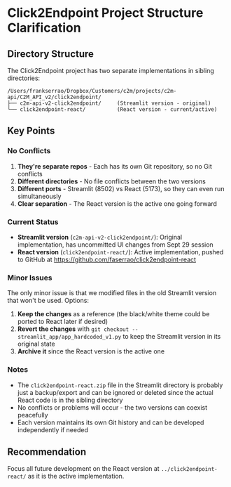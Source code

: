 # Click2Endpoint Project Structure Clarification

## Directory Structure
The Click2Endpoint project has two separate implementations in sibling directories:

```
/Users/frankserrao/Dropbox/Customers/c2m/projects/c2m-api/C2M_API_v2/click2endpoint/
├── c2m-api-v2-click2endpoint/     (Streamlit version - original)
└── click2endpoint-react/          (React version - current/active)
```

## Key Points

### No Conflicts
1. **They're separate repos** - Each has its own Git repository, so no Git conflicts
2. **Different directories** - No file conflicts between the two versions
3. **Different ports** - Streamlit (8502) vs React (5173), so they can even run simultaneously
4. **Clear separation** - The React version is the active one going forward

### Current Status
- **Streamlit version** (`c2m-api-v2-click2endpoint/`): Original implementation, has uncommitted UI changes from Sept 29 session
- **React version** (`click2endpoint-react/`): Active implementation, pushed to GitHub at https://github.com/faserrao/click2endpoint-react

### Minor Issues
The only minor issue is that we modified files in the old Streamlit version that won't be used. Options:
1. **Keep the changes** as a reference (the black/white theme could be ported to React later if desired)
2. **Revert the changes** with `git checkout -- streamlit_app/app_hardcoded_v1.py` to keep the Streamlit version in its original state
3. **Archive it** since the React version is the active one

### Notes
- The `click2endpoint-react.zip` file in the Streamlit directory is probably just a backup/export and can be ignored or deleted since the actual React code is in the sibling directory
- No conflicts or problems will occur - the two versions can coexist peacefully
- Each version maintains its own Git history and can be developed independently if needed

## Recommendation
Focus all future development on the React version at `../click2endpoint-react/` as it is the active implementation.